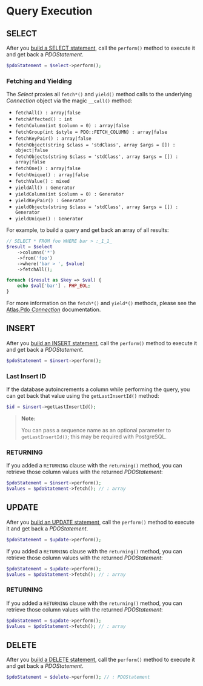 # Query Execution

## SELECT

After you [build a SELECT statement](http://atlasphp.io/dymaxion/statement/select),
call the `perform()` method to execute it and get back a _PDOStatement_.

```php
$pdoStatement = $select->perform();
```

### Fetching and Yielding

The _Select_ proxies all `fetch*()` and `yield()` method calls to the underlying
_Connection_ object via the magic `__call()` method:

- `fetchAll() : array|false`
- `fetchAffected() : int`
- `fetchColumn(int $column = 0) : array|false`
- `fetchGroup(int $style = PDO::FETCH_COLUMN) : array|false`
- `fetchKeyPair() : array|false`
- `fetchObject(string $class = 'stdClass', array $args = []) : object|false`
- `fetchObjects(string $class = 'stdClass', array $args = []) : array|false`
- `fetchOne() : array|false`
- `fetchUnique() : array|false`
- `fetchValue() : mixed`
- `yieldAll() : Generator`
- `yieldColumn(int $column = 0) : Generator`
- `yieldKeyPair() : Generator`
- `yieldObjects(string $class = 'stdClass', array $args = []) : Generator`
- `yieldUnique() : Generator`

For example, to build a query and get back an array of all results:

```php
// SELECT * FROM foo WHERE bar > :_1_1_
$result = $select
    ->columns('*')
    ->from('foo')
    ->where('bar > ', $value)
    ->fetchAll();

foreach ($result as $key => $val) {
    echo $val['bar'] . PHP_EOL;
}
```

For more information on the `fetch*()` and `yield*()` methods, please see the
[Atlas.Pdo _Connection_](http://atlasphp.io/dymaxion/pdo/connection.html)
documentation.

## INSERT

After you [build an INSERT statement](http://atlasphp.io/dymaxion/statement/insert),
call the `perform()` method to execute it and get back a _PDOStatement_.

```php
$pdoStatement = $insert->perform();
```

### Last Insert ID

If the database autoincrements a column while performing the query, you can get
back that value using the `getLastInsertId()` method:

```php
$id = $insert->getLastInsertId();
```

> **Note:**
>
> You can pass a sequence name as an optional parameter to `getLastInsertId()`;
> this may be required with PostgreSQL.

### RETURNING

If you added a `RETURNING` clause with the `returning()` method, you can
retrieve those column values with the returned _PDOStatement_:

```php
$pdoStatement = $insert->perform();
$values = $pdoStatement->fetch(); // : array
```

## UPDATE

After you [build an UPDATE statement](http://atlasphp.io/dymaxion/statement/update),
call the `perform()` method to execute it and get back a _PDOStatement_.

```php
$pdoStatement = $update->perform();
```

If you added a `RETURNING` clause with the `returning()` method, you can
retrieve those column values with the returned _PDOStatement_:

```php
$pdoStatement = $update->perform();
$values = $pdoStatement->fetch(); // : array
```

### RETURNING

If you added a `RETURNING` clause with the `returning()` method, you can
retrieve those column values with the returned _PDOStatement_:

```php
$pdoStatement = $update->perform();
$values = $pdoStatement->fetch(); // : array
```

## DELETE

After you [build a DELETE statement](http://atlasphp.io/dymaxion/statement/delete),
call the `perform()` method to execute it and get back a _PDOStatement_.

```php
$pdoStatement = $delete->perform(); // : PDOStatement
```
